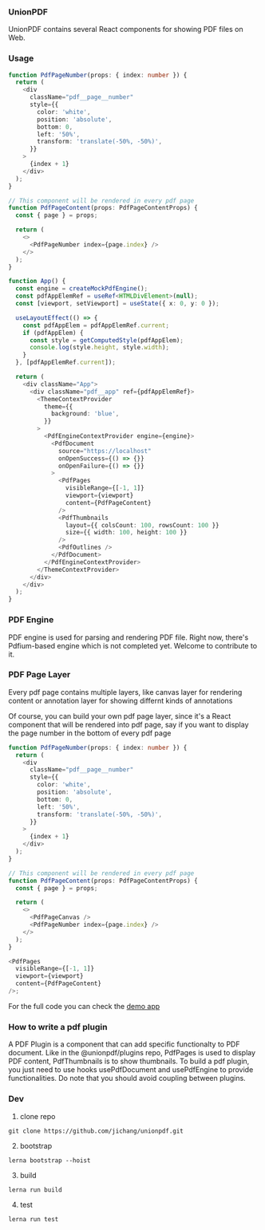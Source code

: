 ### UnionPDF

UnionPDF contains several React components for showing PDF files on Web.

### Usage

```typescript
function PdfPageNumber(props: { index: number }) {
  return (
    <div
      className="pdf__page__number"
      style={{
        color: 'white',
        position: 'absolute',
        bottom: 0,
        left: '50%',
        transform: 'translate(-50%, -50%)',
      }}
    >
      {index + 1}
    </div>
  );
}

// This component will be rendered in every pdf page
function PdfPageContent(props: PdfPageContentProps) {
  const { page } = props;

  return (
    <>
      <PdfPageNumber index={page.index} />
    </>
  );
}

function App() {
  const engine = createMockPdfEngine();
  const pdfAppElemRef = useRef<HTMLDivElement>(null);
  const [viewport, setViewport] = useState({ x: 0, y: 0 });

  useLayoutEffect(() => {
    const pdfAppElem = pdfAppElemRef.current;
    if (pdfAppElem) {
      const style = getComputedStyle(pdfAppElem);
      console.log(style.height, style.width);
    }
  }, [pdfAppElemRef.current]);

  return (
    <div className="App">
      <div className="pdf__app" ref={pdfAppElemRef}>
        <ThemeContextProvider
          theme={{
            background: 'blue',
          }}
        >
          <PdfEngineContextProvider engine={engine}>
            <PdfDocument
              source="https://localhost"
              onOpenSuccess={() => {}}
              onOpenFailure={() => {}}
            >
              <PdfPages
                visibleRange={[-1, 1]}
                viewport={viewport}
                content={PdfPageContent}
              />
              <PdfThumbnails
                layout={{ colsCount: 100, rowsCount: 100 }}
                size={{ width: 100, height: 100 }}
              />
              <PdfOutlines />
            </PdfDocument>
          </PdfEngineContextProvider>
        </ThemeContextProvider>
      </div>
    </div>
  );
}
```

### PDF Engine

PDF engine is used for parsing and rendering PDF file. Right now, there's Pdfium-based engine which is not completed yet. Welcome to contribute to it.

### PDF Page Layer

Every pdf page contains multiple layers, like canvas layer for rendering content or annotation layer for showing differnt kinds of annotations

Of course, you can build your own pdf page layer, since it's a React component that will be rendered into pdf page, say if you want to display the page number in the bottom of every pdf page

```typescript
function PdfPageNumber(props: { index: number }) {
  return (
    <div
      className="pdf__page__number"
      style={{
        color: 'white',
        position: 'absolute',
        bottom: 0,
        left: '50%',
        transform: 'translate(-50%, -50%)',
      }}
    >
      {index + 1}
    </div>
  );
}

// This component will be rendered in every pdf page
function PdfPageContent(props: PdfPageContentProps) {
  const { page } = props;

  return (
    <>
      <PdfPageCanvas />
      <PdfPageNumber index={page.index} />
    </>
  );
}

<PdfPages
  visibleRange={[-1, 1]}
  viewport={viewport}
  content={PdfPageContent}
/>;
```

For the full code you can check the [demo app](./packages/plugins/demo/main.tsx)

### How to write a pdf plugin

A PDF Plugin is a component that can add specific functionalty to PDF document. Like in the @unionpdf/plugins repo, PdfPages is used to display PDF content, PdfThumbnails is to show thumbnails. To build a pdf plugin, you just need to use hooks usePdfDocument and usePdfEngine to provide functionalities. Do note that you should avoid coupling between plugins.

### Dev

1. clone repo

```
git clone https://github.com/jichang/unionpdf.git
```

2. bootstrap

```
lerna bootstrap --hoist
```

3. build

```
lerna run build
```

4. test

```
lerna run test
```
